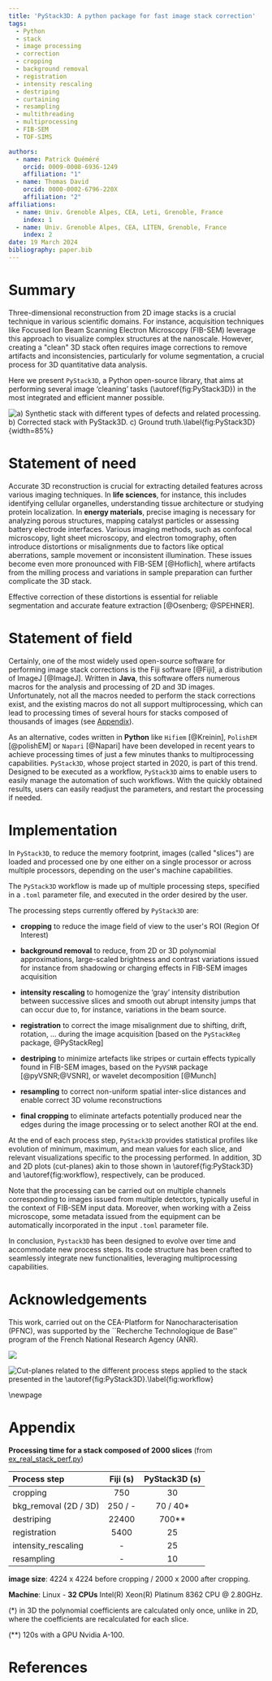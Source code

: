 ```yaml
---
title: 'PyStack3D: A python package for fast image stack correction'
tags:
  - Python
  - stack
  - image processing
  - correction
  - cropping
  - background removal
  - registration
  - intensity rescaling
  - destriping
  - curtaining
  - resampling
  - multithreading
  - multiprocessing
  - FIB-SEM
  - TOF-SIMS

authors:
  - name: Patrick Quéméré
    orcid: 0009-0008-6936-1249
    affiliation: "1"
  - name: Thomas David
    orcid: 0000-0002-6796-220X
    affiliation: "2"
affiliations:
  - name: Univ. Grenoble Alpes, CEA, Leti, Grenoble, France
    index: 1
  - name: Univ. Grenoble Alpes, CEA, LITEN, Grenoble, France
    index: 2
date: 19 March 2024
bibliography: paper.bib
---
```


# Summary

Three-dimensional reconstruction from 2D image stacks is a crucial technique in various scientific domains. For instance, acquisition techniques like Focused Ion Beam Scanning Electron Microscopy (FIB-SEM) leverage this approach to visualize complex structures at the nanoscale. However, creating a "clean" 3D stack often requires image corrections to remove artifacts and inconsistencies, particularly for volume segmentation, a crucial process for 3D quantitative data analysis.

Here we present ``PyStack3D``, a Python open-source library, that aims at performing several image ‘cleaning’ tasks (\autoref{fig:PyStack3D}) in the most integrated and efficient manner possible.

![a) Synthetic stack with different types of defects and related processing. b) Corrected stack with ``PyStack3D``. c) Ground truth.\label{fig:PyStack3D}](../doc/_static/pystack3d.png){width=85%}

# Statement of need

Accurate 3D reconstruction is crucial for extracting detailed features across various imaging techniques.
In **life sciences**, for instance, this includes identifying cellular organelles, understanding tissue architecture or studying protein localization.
In **energy materials**, precise imaging is necessary for analyzing porous structures, mapping catalyst particles or assessing battery electrode interfaces.
Various imaging methods, such as confocal microscopy, light sheet microscopy, and electron tomography, often introduce distortions or misalignments due to factors like optical aberrations, sample movement or inconsistent illumination.
These issues become even more pronounced with FIB-SEM [@Hoflich], where artifacts from the milling process and variations in sample preparation can further complicate the 3D stack.

Effective correction of these distortions is essential for reliable segmentation and accurate feature extraction [@Osenberg; @SPEHNER].

# Statement of field

Certainly, one of the most widely used open-source software for performing image stack corrections is the Fiji software [@Fiji], a distribution of ImageJ [@ImageJ]. Written in **Java**, this software offers numerous macros for the analysis and processing of 2D and 3D images. Unfortunately, not all the macros needed to perform the stack corrections exist, and the existing macros do not all support multiprocessing, which can lead to processing times of several hours for stacks composed of thousands of images (see [Appendix](#appendix)).

As an alternative, codes written in **Python** like ``Hifiem`` [@Kreinin], ``PolishEM`` [@polishEM] or ``Napari`` [@Napari] have been developed in recent years to achieve processing times of just a few minutes thanks to multiprocessing capabilities. ``PyStack3D``, whose project started in 2020, is part of this trend. Designed to be executed as a workflow, ``PyStack3D`` aims to enable users to easily manage the automation of such workflows. With the quickly obtained results, users can easily readjust the parameters, and restart the processing if needed.

# Implementation

In ``PyStack3D``, to reduce the memory footprint, images (called "slices") are loaded and processed one by one either on a single processor or across multiple processors, depending on the user's machine capabilities.

The ``PyStack3D`` workflow is made up of multiple processing steps, specified in a ``.toml`` parameter file, and executed in the order desired by the user.

The processing steps currently offered by ``PyStack3D`` are:

* **cropping** to reduce the image field of view to the user's ROI (Region Of Interest)

* **background removal** to reduce, from 2D or 3D polynomial approximations, large-scaled brightness and contrast variations issued for instance from shadowing or charging effects in FIB-SEM images acquisition

* **intensity rescaling** to homogenize the ‘gray’ intensity distribution between successive slices and smooth out abrupt intensity jumps that can occur due to, for instance, variations in the beam source.

* **registration** to correct the image misalignment due to shifting, drift, rotation, … during the image acquisition [based on the ``PyStackReg`` package, @PyStackReg]

* **destriping** to minimize artefacts like stripes or curtain effects typically found in FIB-SEM images, based on the ``PyVSNR`` package [@pyVSNR;@VSNR], or wavelet decomposition [@Munch]

* **resampling** to correct non-uniform spatial inter-slice distances and enable correct 3D volume reconstructions

* **final cropping** to eliminate artefacts potentially produced near the edges during the image processing or to select another ROI at the end.

At the end of each process step, ``PyStack3D`` provides statistical profiles like evolution of minimum, maximum, and mean values for each slice, and relevant visualizations specific to the processing performed. In addition, 3D and 2D plots (cut-planes) akin to those shown in \autoref{fig:PyStack3D} and \autoref{fig:workflow}, respectively, can be produced.

Note that the processing can be carried out on multiple channels corresponding to images issued from multiple detectors, typically useful in the context of FIB-SEM input data. Moreover, when working with a Zeiss microscope, some metadata issued from the equipment can be automatically incorporated in the input ``.toml`` parameter file.

In conclusion, ``Pystack3D`` has been designed to evolve over time and accommodate new process steps. Its code structure has been crafted to seamlessly integrate new functionalities, leveraging multiprocessing capabilities.

# Acknowledgements

This work, carried out on the CEA-Platform for Nanocharacterisation (PFNC), was supported by the ``Recherche Technologique de Base'' program of the French National Research Agency (ANR).

![](../doc/_static/workflow_1.png)

![Cut-planes related to the different process steps applied to the stack presented in the \autoref{fig:PyStack3D}.\label{fig:workflow}](../doc/_static/workflow_2.png)

\newpage

# Appendix

**Processing time for a stack composed of 2000 slices** (from [ex_real_stack_perf.py](https://github.com/CEA-MetroCarac/pystack3d/blob/main/examples/ex_real_stack_perf.py))

| Process step          | Fiji (s) | PyStack3D (s) | 
|:----------------------|:--------:|:-------------:|
| cropping              |   750    |      30       |  
| bkg_removal (2D / 3D) | 250 / -  |   70 / 40*    | 
| destriping            |  22400   |    700**      |  
| registration          |   5400   |      25       |   
| intensity_rescaling   |    -     |      25       |   
| resampling            |    -     |      10       |    

**image size**: 4224 x 4224 before cropping / 2000 x 2000 after cropping.

**Machine**: Linux - **32 CPUs** Intel(R) Xeon(R) Platinum 8362 CPU @ 2.80GHz.

(*) in 3D the polynomial coefficients are calculated only once, unlike in 2D, where the coefficients are recalculated for each slice.

(**) 120s with a GPU Nvidia A-100.

# References
